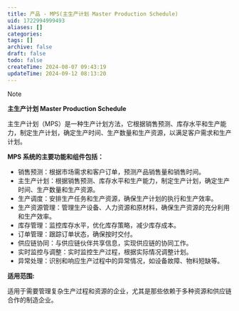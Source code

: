 ```yaml
---
title: 产品 - MPS(主生产计划 Master Production Schedule)
uid: 1722994999493
aliases: []
categories: 
tags: []
archive: false
draft: false
todo: false
createTime: 2024-08-07 09:43:19
updateTime: 2024-09-12 08:13:20
---
```


> [!NOTE]
> **主生产计划 Master Production Schedule**
>
> 主生产计划（MPS）是一种生产计划方法，它根据销售预测、库存水平和生产能力，制定生产计划，确定生产时间、生产数量和生产资源，以满足客户需求和生产计划。

**MPS 系统的主要功能和组件包括：**

- 销售预测：根据市场需求和客户订单，预测产品销售量和销售时间。
- 主生产计划：根据销售预测、库存水平和生产能力，制定生产计划，确定生产时间、生产数量和生产资源。
- 生产调度：安排生产任务和生产资源，确保生产计划的执行和生产效率。
- 生产资源管理：管理生产设备、人力资源和原材料，确保生产资源的充分利用和生产效率。
- 库存管理：监控库存水平，优化库存策略，减少库存成本。
- 订单管理：跟踪订单状态，确保按时交付。
- 供应链协同：与供应链伙伴共享信息，实现供应链的协同工作。
- 实时监控与调整：实时监控生产过程，根据实际情况调整计划。
- 异常处理：识别和响应生产过程中的异常情况，如设备故障、物料短缺等。

**适用范围:**

适用于需要管理复杂生产过程和资源的企业，尤其是那些依赖于多种资源和供应链合作的制造企业。
